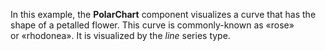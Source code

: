 In&nbsp;this example, the **PolarChart** component visualizes a&nbsp;curve that has the shape of&nbsp;a&nbsp;petalled flower. This curve is&nbsp;commonly-known as&nbsp;&laquo;rose&raquo; or&nbsp;&laquo;rhodonea&raquo;. It&nbsp;is&nbsp;visualized by&nbsp;the _line_ series type.